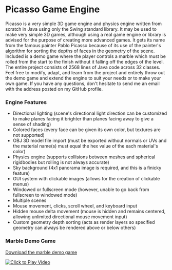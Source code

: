 # Picasso Game Engine

Picasso is a very simple 3D game engine and physics engine written from scratch in Java using only the Swing standard library. It may be used to make very simple 3D games, although using a real game engine or library is advised for the purpose of creating more advanced games. It gets its name from the famous painter Pablo Picasso because of its use of the painter's algorithm for sorting the depths of faces in the geometry of the scene. Included is a demo game where the player controls a marble which must be rolled from the start to the finish without it falling off the edges of the level. The entire project consists of 2568 lines of Java code across 32 classes. Feel free to modify, adapt, and learn from the project and entirely throw out the demo game and extend the engine to suit your needs or to make your own game. If you have any questions, don't hesitate to send me an email with the address posted on my GitHub profile.

### Engine Features
* Directional lighting (scene's directional light direction can be customized to make planes facing it brighter than planes facing away to give a sense of shading)
* Colored faces (every face can be given its own color, but textures are not supported)
* OBJ 3D model file import (must be exported without normals or UVs and the material name(s) must equal the hex value of the each material's color)
* Physics engine (supports collisions between meshes and spherical rigidbodies but rolling is not always accurate)
* Sky background (4x1 panorama image is required, and this is a finicky feature)
* GUI system with clickable images (allows for the creation of clickable menus)
* Windowed or fullscreen mode (however, unable to go back from fullscreen to windowed mode)
* Multiple scenes
* Mouse movement, clicks, scroll wheel, and keyboard input
* Hidden mouse delta movement (mouse is hidden and remains centered, allowing unlimited directional mouse movement input)
* Custom geometry depth sorting (acts as render layers so specified geometry can always be rendered above or below others)

### Marble Demo Game
[Download the marble demo game](https://github.com/Keavon/Picasso/releases)

[![Click to Play Video](https://i.imgur.com/ZsccmUv.png)](https://www.youtube.com/watch?v=6BFcBsFAYqU)
